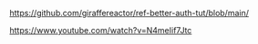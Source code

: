 https://github.com/giraffereactor/ref-better-auth-tut/blob/main/

https://www.youtube.com/watch?v=N4meIif7Jtc